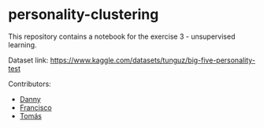 # personality-clustering

This repository contains a notebook for the exercise 3 - unsupervised learning.

Dataset link: https://www.kaggle.com/datasets/tunguz/big-five-personality-test

Contributors: 

- [Danny](https://www.github.com/dannybc98)
- [Francisco](https://www.github.com/Franciscoafa96)
- [Tomás](https://www.github.com/Eder4ever)
